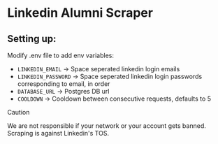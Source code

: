 # Linkedin Alumni Scraper

## Setting up:

Modify .env file to add env variables:

- `LINKEDIN_EMAIL` -> Space seperated linkedin login emails
- `LINKEDIN_PASSWORD` -> Space seperated linkedin login passwords corresponding to email, in order
- `DATABASE_URL` -> Postgres DB url
- `COOLDOWN` -> Cooldown between consecutive requests, defaults to 5

> [!CAUTION]
> We are not responsible if your network or your account gets banned. Scraping is against Linkedin's TOS.